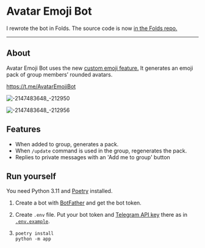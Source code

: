 # Avatar Emoji Bot

I rewrote the bot in Folds. The source code is now [in the Folds repo.](https://github.com/tm-a-t/folds/tree/main/examples/avatar_emoji_bot)

---

## About

Avatar Emoji Bot uses the new [custom emoji feature.](https://t.me/CustomEmojiPacks) It generates an emoji pack of group members’ rounded avatars.

https://t.me/AvatarEmojiBot

![-2147483648_-212950](https://github.com/tm-a-t/AvatarEmojiBot/assets/38432588/eea27db8-b526-4cbe-8d64-7e1aad6c1c5e)

![-2147483648_-212956](https://github.com/tm-a-t/AvatarEmojiBot/assets/38432588/6aae2107-8f45-4d58-b8ae-1bd32a2e1d44)


## Features

- When added to group, generates a pack.
- When `/update` command is used in the group, regenerates the pack.
- Replies to private messages with an 'Add me to group' button

## Run yourself

You need Python 3.11 and [Poetry](https://python-poetry.org/docs/) installed.

1. Create a bot with [BotFather](https://t.me/BotFather) and get the bot token.

2. Create `.env` file. Put your bot token and [Telegram API key](my.telegram.org) there as in [`.env.example`](/tm-a-t/AvatarEmojiBot/blob/main/.env.example).

3.
    ```shell
    poetry install
    python -m app
    ```
